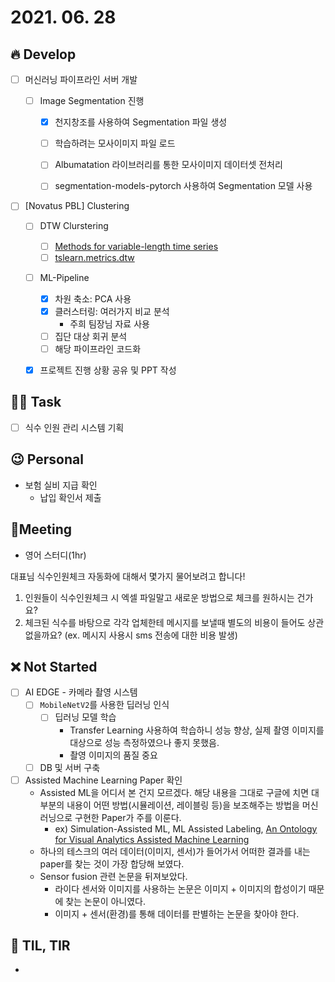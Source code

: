 # 2021. 06. 28

## 🔥 Develop

- [ ] 머신러닝 파이프라인 서버 개발

  - [ ] Image Segmentation 진행

    - [x] 천지창조를 사용하여 Segmentation 파일 생성
    - [ ] 학습하려는 모사이미지 파일 로드
    - [ ] Albumatation 라이브러리를 통한 모사이미지 데이터셋 전처리
    - [ ] segmentation-models-pytorch 사용하여 Segmentation 모델 사용

    


- [ ] [Novatus PBL] Clustering
  - [ ] DTW Clurstering
    - [ ] [Methods for variable-length time series](https://tslearn.readthedocs.io/en/stable/variablelength.html#clustering)
    - [ ] [tslearn.metrics.dtw](https://tslearn.readthedocs.io/en/stable/gen_modules/metrics/tslearn.metrics.dtw.html)
  - [ ] ML-Pipeline
    - [x] 차원 축소: PCA 사용
    - [x] 클러스터링: 여러가지 비교 분석
      * 주희 팀장님 자료 사용
    - [ ] 집단 대상 회귀 분석
    - [ ] 해당 파이프라인 코드화
  - [x] 프로젝트 진행 상황 공유 및 PPT 작성



##  🏳‍🌈 Task

- [ ] 식수 인원 관리 시스템 기획



## 😉 Personal

* 보험 실비 지급 확인
  * 납입 확인서 제출




## :dizzy: ​Meeting

* 영어 스터디(1hr)



대표님 식수인원체크 자동화에 대해서 몇가지 물어보려고 합니다!

1. 인원들이 식수인원체크 시 엑셀 파일말고 새로운 방법으로 체크를 원하시는 건가요?
2. 체크된 식수를 바탕으로 각각 업체한테 메시지를 보낼때 별도의 비용이 들어도 상관없을까요? (ex. 메시지 사용시 sms 전송에 대한 비용 발생)



## ❌ Not Started

- [ ] AI EDGE - 카메라 촬영 시스템
  - [ ] `MobileNetV2`를 사용한 딥러닝 인식
    - [ ] 딥러닝 모델 학습
      - Transfer Learning 사용하여 학습하니 성능 향상, 실제 촬영 이미지를 대상으로 성능 측정하였으나 좋지 못했음.
      - 촬영 이미지의 품질 중요
  - [ ] DB 및 서버 구축
- [ ] Assisted Machine Learning Paper 확인
  * Assisted ML을 어디서 본 건지 모르겠다. 해당 내용을 그대로 구글에 치면 대부분의 내용이 어떤 방법(시뮬레이션, 레이블링 등)을 보조해주는 방법을 머신러닝으로 구현한 Paper가 주를 이룬다.
    * ex) Simulation-Assisted ML, ML Assisted Labeling, [An Ontology for Visual Analytics Assisted Machine Learning](https://ora.ox.ac.uk/objects/uuid:5568f4b5-952f-48c5-89e3-9ab10043a931/download_file?safe_filename=TVCG2864838.pdf&file_format=application%2Fpdf&type_of_work=Journal+article)
  * 하나의 테스크의 여러 데이터(이미지, 센서)가 들어가서 어떠한 결과를 내는 paper를 찾는 것이 가장 합당해 보였다.
  * Sensor fusion 관련 논문을 뒤져보았다. 
    * 라이다 센서와 이미지를 사용하는 논문은 이미지 + 이미지의 합성이기 때문에 찾는 논문이 아니였다.
    * 이미지 + 센서(환경)를 통해 데이터를 판별하는 논문을 찾아야 한다.



## 📸 TIL, TIR

* 
